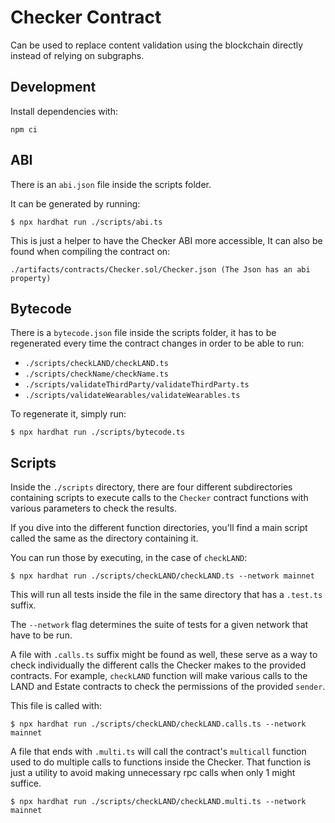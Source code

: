 # Checker Contract

Can be used to replace content validation using the blockchain directly instead of relying on subgraphs.

## Development

Install dependencies with:

```
npm ci
```

## ABI

There is an `abi.json` file inside the scripts folder.

It can be generated by running:

```
$ npx hardhat run ./scripts/abi.ts
```

This is just a helper to have the Checker ABI more accessible, It can also be found when compiling the contract on:

```
./artifacts/contracts/Checker.sol/Checker.json (The Json has an abi property)
```

## Bytecode

There is a `bytecode.json` file inside the scripts folder, it has to be regenerated every time the contract changes in order to be able to run:

- `./scripts/checkLAND/checkLAND.ts`
- `./scripts/checkName/checkName.ts`
- `./scripts/validateThirdParty/validateThirdParty.ts`
- `./scripts/validateWearables/validateWearables.ts`

To regenerate it, simply run:

```
$ npx hardhat run ./scripts/bytecode.ts
```

## Scripts

Inside the `./scripts` directory, there are four different subdirectories containing scripts to execute calls to the `Checker` contract functions with various parameters to check the results.

If you dive into the different function directories, you'll find a main script called the same as the directory containing it.

You can run those by executing, in the case of `checkLAND`:

```
$ npx hardhat run ./scripts/checkLAND/checkLAND.ts --network mainnet
```

This will run all tests inside the file in the same directory that has a `.test.ts` suffix.

The `--network` flag determines the suite of tests for a given network that have to be run.

A file with `.calls.ts` suffix might be found as well, these serve as a way to check individually the different calls the Checker makes to the provided contracts. For example, `checkLAND` function will make various calls to the LAND and Estate contracts to check the permissions of the provided `sender`.

This file is called with:

```
$ npx hardhat run ./scripts/checkLAND/checkLAND.calls.ts --network mainnet
```

A file that ends with `.multi.ts` will call the contract's `multicall` function used to do multiple calls to functions inside the Checker. That function is just a utility to avoid making unnecessary rpc calls when only 1 might suffice.

```
$ npx hardhat run ./scripts/checkLAND/checkLAND.multi.ts --network mainnet
```
